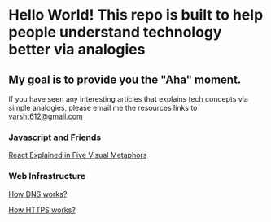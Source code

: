 # Hello World! This repo is built to help people understand technology better via analogies

## My goal is to provide you the "Aha" moment. 

If you have seen any interesting articles that explains tech concepts via simple analogies, please email me the resources links to varsht612@gmail.com


### Javascript and Friends

[React Explained in Five Visual Metaphors](https://maggieappleton.com/reactpotato)


### Web Infrastructure

[How DNS works?](https://howdns.works/ep1/)

[How HTTPS works?](https://howhttps.works/why-do-we-need-https/)